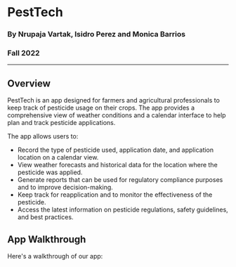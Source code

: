 # PestTech
### By Nrupaja Vartak, Isidro Perez and Monica Barrios
### Fall 2022
---
## Overview
PestTech is an app designed for farmers and agricultural professionals to keep track of pesticide usage on their crops. The app provides a comprehensive view of weather conditions and a calendar interface to help plan and track pesticide applications.

The app allows users to:
- Record the type of pesticide used, application date, and application location on a calendar view.
- View weather forecasts and historical data for the location where the pesticide was applied.
- Generate reports that can be used for regulatory compliance purposes and to improve decision-making.
- Keep track for reapplication and to monitor the effectiveness of the pesticide.
- Access the latest information on pesticide regulations, safety guidelines, and best practices.


## App Walkthrough
Here's a walkthrough of our app:

